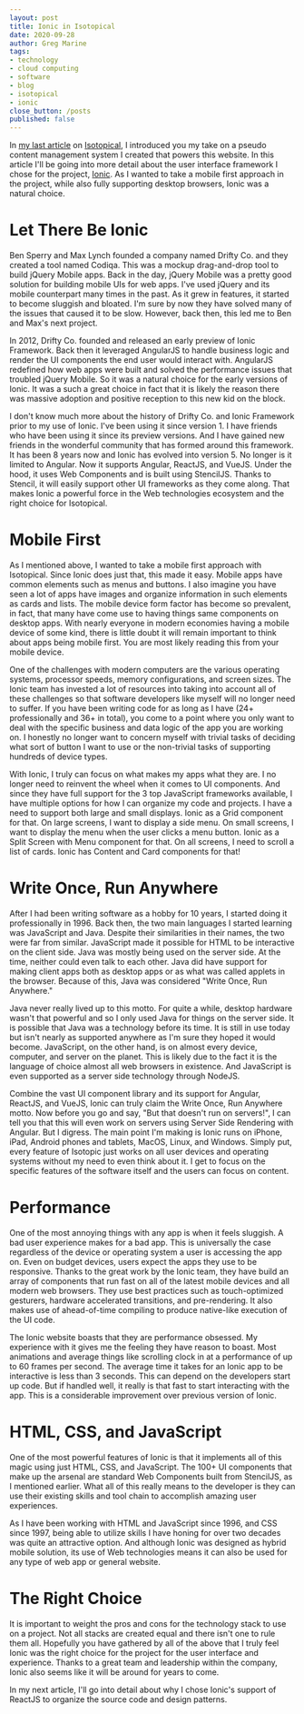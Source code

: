 ```yaml
---
layout: post
title: Ionic in Isotopical
date: 2020-09-28
author: Greg Marine
tags: 
- technology
- cloud computing 
- software
- blog
- isotopical
- ionic
close_button: /posts
published: false
---
```


In [my last article](/posts/intro-to-isotopical) on [Isotopical](https://www.isotopical.website), I introduced you my take on a pseudo content management system I created that powers this website. In this article I'll be going into more detail about the user interface framework I chose for the project, [Ionic](https://ionicframework.com). As I wanted to take a mobile first approach in the project, while also fully supporting desktop browsers, Ionic was a natural choice. 

<!--more-->

# Let There Be Ionic

Ben Sperry and Max Lynch founded a company named Drifty Co. and they created a tool named Codiqa. This was a mockup drag-and-drop tool to build jQuery Mobile apps. Back in the day, jQuery Mobile was a pretty good solution for building mobile UIs for web apps. I've used jQuery and its mobile counterpart many times in the past. As it grew in features, it started to become sluggish and bloated. I'm sure by now they have solved many of the issues that caused it to be slow. However, back then, this led me to Ben and Max's next project.

In 2012, Drifty Co. founded and released an early preview of Ionic Framework. Back then it leveraged AngularJS to handle business logic and render the UI components the end user would interact with. AngularJS redefined how web apps were built and solved the performance issues that troubled jQuery Mobile. So it was a natural choice for the early versions of Ionic. It was a such a great choice in fact that it is likely the reason there was massive adoption and positive reception to this new kid on the block.

I don't know much more about the history of Drifty Co. and Ionic Framework prior to my use of Ionic. I've been using it since version 1. I have friends who have been using it since its preview versions. And I have gained new friends in the wonderful community that has formed around this framework. It has been 8 years now and Ionic has evolved into version 5. No longer is it limited to Angular. Now it supports Angular, ReactJS, and VueJS. Under the hood, it uses Web Components and is built using StencilJS. Thanks to Stencil, it will easily support other UI frameworks as they come along. That makes Ionic a powerful force in the Web technologies ecosystem and the right choice for Isotopical.

# Mobile First

As I mentioned above, I wanted to take a mobile first approach with Isotopical. Since Ionic does just that, this made it easy. Mobile apps have common elements such as menus and buttons. I also imagine you have seen a lot of apps have images and organize information in such elements as cards and lists. The mobile device form factor has become so prevalent, in fact, that many have come use to having things same components on desktop apps. With nearly everyone in modern economies having a mobile device of some kind, there is little doubt it will remain important to think about apps being mobile first. You are most likely reading this from your mobile device.

One of the challenges with modern computers are the various operating systems, processor speeds, memory configurations, and screen sizes. The Ionic team has invested a lot of resources into taking into account all of these challenges so that software developers like myself will no longer need to suffer. If you have been writing code for as long as I have (24+ professionally and 36+ in total), you come to a point where you only want to deal with the specific business and data logic of the app you are working on. I honestly no longer want to concern myself with trivial tasks of deciding what sort of button I want to use or the non-trivial tasks of supporting hundreds of device types.

With Ionic, I truly can focus on what makes my apps what they are. I no longer need to reinvent the wheel when it comes to UI components. And since they have full support for the 3 top JavaScript frameworks available, I have multiple options for how I can organize my code and projects. I have a need to support both large and small displays. Ionic as a Grid component for that. On large screens, I want to display a side menu. On small screens, I want to display the menu when the user clicks a menu button. Ionic as a Split Screen with Menu component for that. On all screens, I need to scroll a list of cards. Ionic has Content and Card components for that!

# Write Once, Run Anywhere

After I had been writing software as a hobby for 10 years, I started doing it professionally in 1996. Back then, the two main languages I started learning was JavaScript and Java. Despite their similarities in their names, the two were far from similar. JavaScript made it possible for HTML to be interactive on the client side. Java was mostly being used on the server side. At the time, neither could even talk to each other. Java did have support for making client apps both as desktop apps or as what was called applets in the browser. Because of this, Java was considered "Write Once, Run Anywhere."

Java never really lived up to this motto. For quite a while, desktop hardware wasn't that powerful and so I only used Java for things on the server side. It is possible that Java was a technology before its time. It is still in use today but isn't nearly as supported anywhere as I'm sure they hoped it would become. JavaScript, on the other hand, is on almost every device, computer, and server on the planet. This is likely due to the fact it is the language of choice almost all web browsers in existence. And JavaScript is even supported as a server side technology through NodeJS.

Combine the vast UI component library and its support for Angular, ReactJS, and VueJS, Ionic can truly claim the Write Once, Run Anywhere motto. Now before you go and say, "But that doesn't run on servers!", I can tell you that this will even work on servers using Server Side Rendering with Angular. But I digress. The main point I'm making is Ionic runs on iPhone, iPad, Android phones and tablets, MacOS, Linux, and Windows. Simply put, every feature of Isotopic just works on all user devices and operating systems without my need to even think about it. I get to focus on the specific features of the software itself and the users can focus on content.

# Performance

One of the most annoying things with any app is when it feels sluggish. A bad user experience makes for a bad app. This is universally the case regardless of the device or operating system a user is accessing the app on. Even on budget devices, users expect the apps they use to be responsive. Thanks to the great work by the Ionic team, they have build an array of components that run fast on all of the latest mobile devices and all modern web browsers. They use best practices such as touch-optimized gesturers, hardware accelerated transitions, and pre-rendering. It also makes use of ahead-of-time compiling to produce native-like execution of the UI code.

The Ionic website boasts that they are performance obsessed. My experience with it gives me the feeling they have reason to boast. Most animations and average things like scrolling clock in at a performance of up to 60 frames per second. The average time it takes for an Ionic app to be interactive is less than 3 seconds. This can depend on the developers start up code. But if handled well, it really is that fast to start interacting with the app. This is a considerable improvement over previous version of Ionic.

# HTML, CSS, and JavaScript

One of the most powerful features of Ionic is that it implements all of this magic using just HTML, CSS, and JavaScript. The 100+ UI components that make up the arsenal are standard Web Components built from StencilJS, as I mentioned earlier. What all of this really means to the developer is they can use their existing skills and tool chain to accomplish amazing user experiences.

As I have been working with HTML and JavaScript since 1996, and CSS since 1997, being able to utilize skills I have honing for over two decades was quite an attractive option. And although Ionic was designed as hybrid mobile solution, its use of Web technologies means it can also be used for any type of web app or general website.

# The Right Choice

It is important to weight the pros and cons for the technology stack to use on a project. Not all stacks are created equal and there isn't one to rule them all. Hopefully you have gathered by all of the above that I truly feel Ionic was the right choice for the project for the user interface and experience. Thanks to a great team and leadership within the company, Ionic also seems like it will be around for years to come.

In my next article, I'll go into detail about why I chose Ionic's support of ReactJS to organize the source code and design patterns.